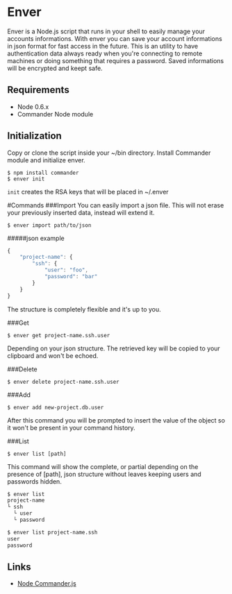 
# Enver

  Enver is a Node.js script that runs in your shell to easily manage your accounts informations.
  With enver you can save your account informations in json format for fast access in the future.
  This is an utility to have authentication data always ready when you're connecting to remote machines or doing something that requires a password.
  Saved informations will be encrypted and keept safe.

## Requirements

  - Node 0.6.x
  - Commander Node module    

## Initialization

Copy or clone the script inside your ~/bin directory.
Install Commander module and initialize enver.

    $ npm install commander
    $ enver init

`init` creates the RSA keys that will be placed in ~/.enver

#Commands
###Import
You can easily import a json file. This will not erase your previously inserted data, instead will extend it.

    $ enver import path/to/json

#####json example

```js
{
    "project-name": {
        "ssh": {
            "user": "foo",
            "password": "bar"
        }
    }
}
```

The structure is completely flexible and it's up to you.

###Get

    $ enver get project-name.ssh.user
    
Depending on your json structure.
The retrieved key will be copied to your clipboard and won't be echoed.

###Delete

    $ enver delete project-name.ssh.user
    
###Add

    $ enver add new-project.db.user
    
After this command you will be prompted to insert the value of the object so it won't be present in your command history.

###List

    $ enver list [path]
    
This command will show the complete, or partial depending on the presence of [path], json structure without leaves keeping users and passwords hidden.

```bash
$ enver list
project-name
└ ssh
  └ user
  └ password

$ enver list project-name.ssh
user
password
```

## Links

 - [Node Commander.js](http://visionmedia.github.com/commander.js/)
